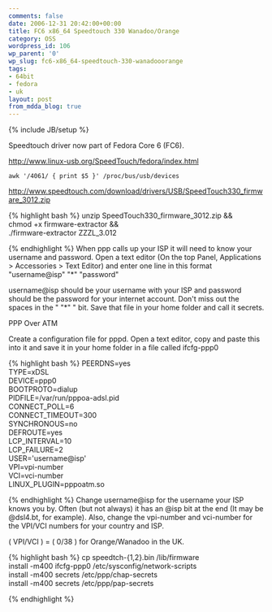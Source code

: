 ```yaml
---
comments: false
date: 2006-12-31 20:42:00+00:00
title: FC6 x86_64 Speedtouch 330 Wanadoo/Orange
category: OSS
wordpress_id: 106
wp_parent: '0'
wp_slug: fc6-x86_64-speedtouch-330-wanadooorange
tags:
- 64bit
- fedora
- uk
layout: post
from_mdda_blog: true
---
```

{% include JB/setup %}


Speedtouch driver now part of Fedora Core 6 (FC6).  
  
http://www.linux-usb.org/SpeedTouch/fedora/index.html  
  
`awk '/4061/ { print $5 }' /proc/bus/usb/devices`  
  
http://www.speedtouch.com/download/drivers/USB/SpeedTouch330_firmware_3012.zip  
  

{% highlight bash %}
unzip SpeedTouch330_firmware_3012.zip &&amp;  
chmod +x firmware-extractor &&  
./firmware-extractor ZZZL_3.012  

{% endhighlight %}
When ppp calls up your ISP it will need to know your username and password. Open a text editor (On the top Panel, Applications > Accessories > Text Editor) and enter one line in this format  
"username@isp" "*" "password"  
  
username@isp should be your username with your ISP and password should be the password for your internet account. Don't miss out the spaces in the " "*" " bit. Save that file in your home folder and call it secrets.  
  
PPP Over ATM  
  
Create a configuration file for pppd. Open a text editor, copy and paste this into it and save it in your home folder in a file called ifcfg-ppp0  
  

{% highlight bash %}
PEERDNS=yes  
TYPE=xDSL  
DEVICE=ppp0  
BOOTPROTO=dialup  
PIDFILE=/var/run/pppoa-adsl.pid  
CONNECT_POLL=6  
CONNECT_TIMEOUT=300  
SYNCHRONOUS=no  
DEFROUTE=yes  
LCP_INTERVAL=10  
LCP_FAILURE=2  
USER='username@isp'  
VPI=vpi-number  
VCI=vci-number  
LINUX_PLUGIN=pppoatm.so  

{% endhighlight %}
Change username@isp for the username your ISP knows you by. Often (but not always) it has an @isp bit at the end (It may be @dsl4.bt, for example). Also, change the vpi-number and vci-number for the VPI/VCI numbers for your country and ISP.  
  
( VPI/VCI ) = ( 0/38 ) for Orange/Wanadoo in the UK.  

{% highlight bash %}
cp speedtch-{1,2}.bin /lib/firmware  
install -m400 ifcfg-ppp0 /etc/sysconfig/network-scripts  
install -m400 secrets /etc/ppp/chap-secrets  
install -m400 secrets /etc/ppp/pap-secrets  

{% endhighlight %}
